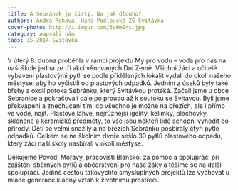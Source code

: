 ```yaml
---
title: A Sebránek je čistý. Na jak dlouho?
authors: Andra Rehová, Hana Podloucká ZŠ Svitávka
cover-photo: http://i.imgur.com/3vWm24c.jpg
category: napsali nám
tags: 15-2014 Svitávka
---
```


V úterý 8. dubna proběhla v rámci projektu My pro vodu – voda pro nás na naší škole jedna ze tří akcí věnovaných Dni Země. Všichni žáci a učitelé vybaveni plastovými pytli se podle přidělených lokalit vydali do okolí našeho městyse, aby ho vyčistili od plastových odpadků. Jedním z úseků byly také břehy a okolí potoka Sebránku, který Svitávkou protéká. Začali jsme u obce Sebranice a pokračovali dále po proudu až k soutoku se Svitavou. Byli jsme překvapeni a znechuceni tím, co všechno je možné na březích, ale i přímo ve vodě, najít. Plastové láhve, nejrůznější igelity, kelímky, plechovky, skleněné a keramické předměty, to vše jsou někteří lidé schopni vyhodit do přírody. Děti se velmi snažily a na březích Sebránku posbíraly čtyři pytle odpadků. Celkem se na školním dvoře sešlo 30 pytlů plastového odpadu, který žáci naší školy nasbírali v okolí městyse. 

Děkujeme Povodí Moravy, pracovišti Blansko, za pomoc a spolupráci při zajištění sběrných pytlů a občerstvení pro naše žáky a těšíme se na další spolupráci. Jedině cestou takovýchto smysluplných projektů lze vychovat u mladé generace kladný vztah k životnímu prostředí.  
